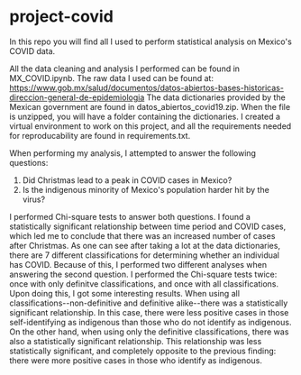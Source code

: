 # project-covid
In this repo you will find all I used to perform statistical analysis on Mexico's COVID data.

All the data cleaning and analysis I performed can be found in MX_COVID.ipynb. The raw data I used can be found at: https://www.gob.mx/salud/documentos/datos-abiertos-bases-historicas-direccion-general-de-epidemiologia
The data dictionaries provided by the Mexican government are found in datos_abiertos_covid19.zip. When the file is unzipped, you will have a folder containing the dictionaries.
I created a virtual environment to work on this project, and all the requirements needed for reproducability are found in requirements.txt.

When performing my analysis, I attempted to answer the following questions:
1. Did Christmas lead to a peak in COVID cases in Mexico?
2. Is the indigenous minority of Mexico's population harder hit by the virus?

I performed Chi-square tests to answer both questions. 
I found a statistically significant relationship between time period and COVID cases, which led me to conclude that there was an increased number of cases after Christmas.
As one can see after taking a lot at the data dictionaries, there are 7 different classifications for determining whether an individual has COVID. Because of this, I performed two different analyses when answering the second question. I performed the Chi-square tests twice: once with only definitve classifications, and once with all classifications. Upon doing this, I got some interesting results. When using all classifications--non-definitive and definitive alike--there was a statistically significant relationship. In this case, there were less positive cases in those self-identifying as indigenous than those who do not identify as indigenous. On the other hand, when using only the definitive classifications, there was also a statistically significant relationship. This relationship was less statistically significant, and completely opposite to the previous finding: there were more positive cases in those who identify as indigenous.